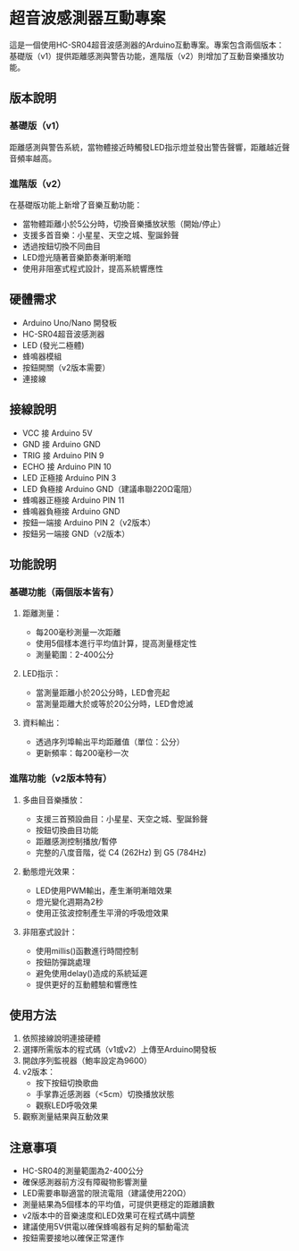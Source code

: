 # 超音波感測器互動專案

這是一個使用HC-SR04超音波感測器的Arduino互動專案。專案包含兩個版本：基礎版（v1）提供距離感測與警告功能，進階版（v2）則增加了互動音樂播放功能。

## 版本說明

### 基礎版（v1）
距離感測與警告系統，當物體接近時觸發LED指示燈並發出警告聲響，距離越近聲音頻率越高。

### 進階版（v2）
在基礎版功能上新增了音樂互動功能：
- 當物體距離小於5公分時，切換音樂播放狀態（開始/停止）
- 支援多首音樂：小星星、天空之城、聖誕鈴聲
- 透過按鈕切換不同曲目
- LED燈光隨著音樂節奏漸明漸暗
- 使用非阻塞式程式設計，提高系統響應性

## 硬體需求

- Arduino Uno/Nano 開發板
- HC-SR04超音波感測器
- LED (發光二極體)
- 蜂鳴器模組
- 按鈕開關（v2版本需要）
- 連接線

## 接線說明

- VCC 接 Arduino 5V
- GND 接 Arduino GND
- TRIG 接 Arduino PIN 9
- ECHO 接 Arduino PIN 10
- LED 正極接 Arduino PIN 3
- LED 負極接 Arduino GND（建議串聯220Ω電阻）
- 蜂鳴器正極接 Arduino PIN 11
- 蜂鳴器負極接 Arduino GND
- 按鈕一端接 Arduino PIN 2（v2版本）
- 按鈕另一端接 GND（v2版本）

## 功能說明

### 基礎功能（兩個版本皆有）

1. 距離測量：
   - 每200毫秒測量一次距離
   - 使用5個樣本進行平均值計算，提高測量穩定性
   - 測量範圍：2-400公分

2. LED指示：
   - 當測量距離小於20公分時，LED會亮起
   - 當測量距離大於或等於20公分時，LED會熄滅

3. 資料輸出：
   - 透過序列埠輸出平均距離值（單位：公分）
   - 更新頻率：每200毫秒一次

### 進階功能（v2版本特有）

1. 多曲目音樂播放：
   - 支援三首預設曲目：小星星、天空之城、聖誕鈴聲
   - 按鈕切換曲目功能
   - 距離感測控制播放/暫停
   - 完整的八度音階，從 C4 (262Hz) 到 G5 (784Hz)

2. 動態燈光效果：
   - LED使用PWM輸出，產生漸明漸暗效果
   - 燈光變化週期為2秒
   - 使用正弦波控制產生平滑的呼吸燈效果

3. 非阻塞式設計：
   - 使用millis()函數進行時間控制
   - 按鈕防彈跳處理
   - 避免使用delay()造成的系統延遲
   - 提供更好的互動體驗和響應性

## 使用方法

1. 依照接線說明連接硬體
2. 選擇所需版本的程式碼（v1或v2）上傳至Arduino開發板
3. 開啟序列監視器（鮑率設定為9600）
4. v2版本：
   - 按下按鈕切換歌曲
   - 手掌靠近感測器（<5cm）切換播放狀態
   - 觀察LED呼吸效果
5. 觀察測量結果與互動效果

## 注意事項

- HC-SR04的測量範圍為2-400公分
- 確保感測器前方沒有障礙物影響測量
- LED需要串聯適當的限流電阻（建議使用220Ω）
- 測量結果為5個樣本的平均值，可提供更穩定的距離讀數
- v2版本中的音樂速度和LED效果可在程式碼中調整
- 建議使用5V供電以確保蜂鳴器有足夠的驅動電流
- 按鈕需要接地以確保正常運作
